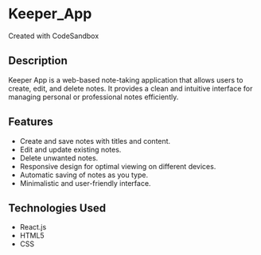 # Keeper_App
Created with CodeSandbox

## Description

Keeper App is a web-based note-taking application that allows users to create, edit, and delete notes. It provides a clean and intuitive interface for managing personal or professional notes efficiently.

## Features

- Create and save notes with titles and content.
- Edit and update existing notes.
- Delete unwanted notes.
- Responsive design for optimal viewing on different devices.
- Automatic saving of notes as you type.
- Minimalistic and user-friendly interface.

## Technologies Used

- React.js
- HTML5
- CSS


